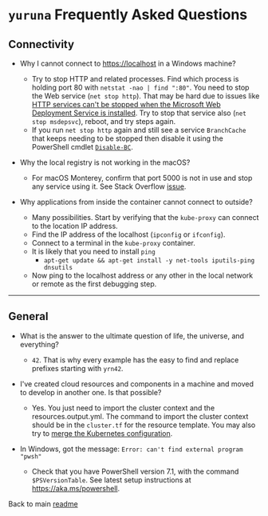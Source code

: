 # `yuruna` Frequently Asked Questions

## Connectivity

- Why I cannot connect to <https://localhost> in a Windows machine?

  - Try to stop HTTP and related processes. Find which process is holding port 80 with `netstat -nao | find ":80"`. You need to stop the Web service (`net stop http`). That may be hard due to issues like [HTTP services can't be stopped when the Microsoft Web Deployment Service is installed](https://docs.microsoft.com/en-us/troubleshoot/iis/http-service-fail-stopped). Try to stop that service also (`net stop msdepsvc`), reboot, and try steps again.
  - If you run `net stop http` again and still see a service `BranchCache` that keeps needing to be stopped then disable it using the PowerShell cmdlet [`Disable-BC`](https://docs.microsoft.com/en-us/powershell/module/branchcache/disable-bc).

- Why the local registry is not working in the macOS?

  - For macOS Monterey, confirm that port 5000 is not in use and stop any service using it. See Stack Overflow [issue](https://stackoverflow.com/questions/69818376/localhost5000-unavailable-in-macos-v12-monterey).

- Why applications from inside the container cannot connect to outside?

  - Many possibilities. Start by verifying that the `kube-proxy` can connect to the location IP address.
  - Find the IP address of the localhost (`ipconfig` or `ifconfig`).
  - Connect to a terminal in the `kube-proxy` container.
  - It is likely that you need to install `ping`
    - `apt-get update && apt-get install -y net-tools iputils-ping dnsutils`
  - Now ping to the localhost address or any other in the local network or remote as the first debugging step.

***

## General

- What is the answer to the ultimate question of life, the universe, and everything?
  - `42`. That is why every example has the easy to find and replace prefixes starting with `yrn42`.

- I've created cloud resources and components in a machine and moved to develop in another one. Is that possible?
  - Yes. You just need to import the cluster context and the resources.output.yml. The command to import the cluster context should be in the `cluster.tf` for the resource template. You may also try to [merge the Kubernetes configuration](https://kubernetes.io/docs/concepts/configuration/organize-cluster-access-kubeconfig/).

- In Windows, got the message: `Error: can't find external program "pwsh"`
  - Check that you have PowerShell version 7.1, with the command `$PSVersionTable`. See latest setup instructions at <https://aka.ms/powershell>.

Back to main [readme](../README.md)
